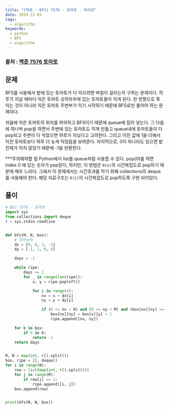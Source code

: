 ```yaml
---
title: "[백준 - BFS] 7576 - 토마토 - 파이썬"
date: 2019-11-03
tags:
  - algorithm
keywords:
  - python
  - BFS
  - algorithm
---
```


### 출처 : <a href="https://www.acmicpc.net/problem/7576"> 백준 7576 토마토</a>

## 문제
BFS를 사용해서 밭에 있는 토마토가 다 익으려면 며칠이 걸리는지 구하는 문제이다. 하루가 지날 때마다 익은 토마토 상하좌우에 있는 토마토들이 익게 된다. 한 방향으로 쭉 익는 것이 아니라 익은 토마토 주변부가 익기 시작하기 때문에 BFS로만 풀어야 하는 문제이다.

처음에 익은 토마토의 위치를 파악하고 BFS이기 때문에 queue에 집어 넣는다. 그 다음에 하나씩 pop을 하면서 주변에 있는 토마토도 익게 만들고 queue내에 토마토들이 다 pop되고 주변이 다 익었으면 하루가 지났다고 고려한다. 그리고 이전 값에 1을 더해서 이전 토마토보다 하루 더 늦게 익었음을 보여준다. 마지막으로, 0이 하나라도 있으면 밭 전체가 익지 않았기 때문에 -1을 반환한다.

***주의해야할 점
Python에서 list를 queue처럼 사용할 수 있다. pop(0)를 하면 index 0 에 있는 숫자가 pop된다, 하지만, 이 방법은 `O(n)`의 시간복잡도로 pop하기 때문에 매우 느리다. 그래서 이 문제에서는 시간초과를 막기 위해 collections의 deque를 사용해야 한다. 해당 자료구조는 `O(1)`의 시간복잡도로 pop하도록 구현 되어있다.



## 풀이
```python
# BOJ 7576 - 토마토
import sys
from collections import deque
r = sys.stdin.readline


def bfs(M, N, box):
    # 좌우상하
    dx = [0, 0, 1, -1]
    dy = [-1, 1, 0, 0]

    days = -1

    while ripe:
        days += 1
        for _ in range(len(ripe)):
            x, y = ripe.popleft()

            for i in range(4):
                nx = x + dx[i]
                ny = y + dy[i]

                if (0 <= nx < N) and (0 <= ny < M) and (box[nx][ny] == 0):
                    box[nx][ny] = box[x][y] + 1
                    ripe.append([nx, ny])

    for b in box:
        if 0 in b:
            return -1
    return days


M, N = map(int, r().split())
box, ripe = [], deque()
for i in range(N):
    row = list(map(int, r().split()))
    for j in range(M):
        if row[j] == 1:
            ripe.append([i, j])
    box.append(row)


print(bfs(M, N, box))
```